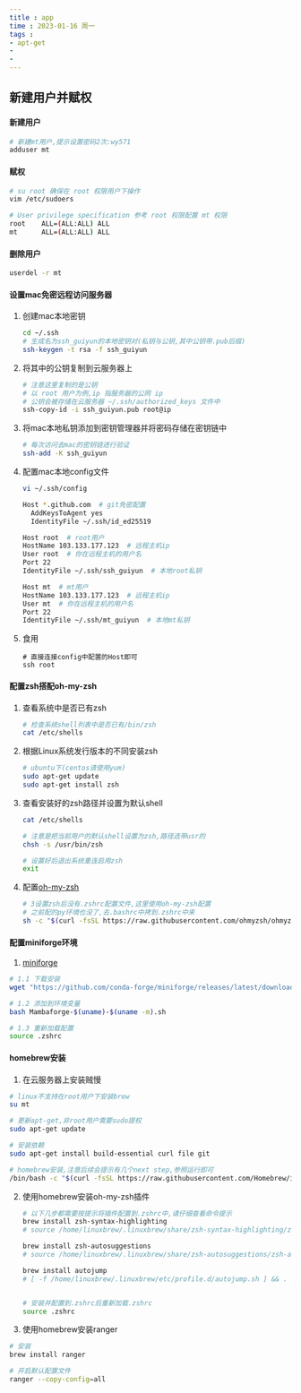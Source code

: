 ```yaml
---
title : app
time : 2023-01-16 周一
tags : 
- apt-get
- 
- 
---
```

## 新建用户并赋权

#### 新建用户

```sh
# 新建mt用户,提示设置密码2次:wy571
adduser mt
```

#### 赋权

```sh
# su root 确保在 root 权限用户下操作
vim /etc/sudoers

# User privilege specification 参考 root 权限配置 mt 权限
root    ALL=(ALL:ALL) ALL
mt      ALL=(ALL:ALL) ALL
```

#### 删除用户

```sh
userdel -r mt
```

#### 设置mac免密远程访问服务器

1. 创建mac本地密钥

	```sh
	cd ~/.ssh
	# 生成名为ssh_guiyun的本地密钥对(私钥与公钥,其中公钥带.pub后缀)
	ssh-keygen -t rsa -f ssh_guiyun
	```

2. 将其中的公钥复制到云服务器上

	```sh
	# 注意这里复制的是公钥
	# 以 root 用户为例,ip 指服务器的公网 ip
	# 公钥会被存储在云服务器 ~/.ssh/authorized_keys 文件中
	ssh-copy-id -i ssh_guiyun.pub root@ip
	```
3. 将mac本地私钥添加到密钥管理器并将密码存储在密钥链中

	```sh
	# 每次访问去mac的密钥链进行验证
	ssh-add -K ssh_guiyun
	```
4. 配置mac本地config文件

	```sh
	vi ~/.ssh/config
	
	Host *.github.com  # git免密配置
	  AddKeysToAgent yes
	  IdentityFile ~/.ssh/id_ed25519
	
	Host root  # root用户
	HostName 103.133.177.123  # 远程主机ip
	User root  # 你在远程主机的用户名
	Port 22
	IdentityFile ~/.ssh/ssh_guiyun  # 本地root私钥
	
	Host mt  # mt用户
	HostName 103.133.177.123  # 远程主机ip
	User mt  # 你在远程主机的用户名
	Port 22
	IdentityFile ~/.ssh/mt_guiyun  # 本地mt私钥
	```
5. 食用

	```
	# 直接连接config中配置的Host即可
	ssh root
	```

#### 配置zsh搭配oh-my-zsh

1. 查看系统中是否已有zsh

	```sh
	# 检查系统shell列表中是否已有/bin/zsh
	cat /etc/shells
	```
2. 根据Linux系统发行版本的不同安装zsh

	```sh
	# ubuntu下(centos请使用yum)
	sudo apt-get update
	sudo apt-get install zsh
	```
3. 查看安装好的zsh路径并设置为默认shell

	```sh
	cat /etc/shells
	
	# 注意是把当前用户的默认shell设置为zsh,路径选带usr的 
	chsh -s /usr/bin/zsh
	
	# 设置好后退出系统重连启用zsh
	exit
	```
4. 配置[oh-my-zsh](https://ohmyz.sh/#install)

	```sh
	# 3设置zsh后没有.zshrc配置文件,这里使用oh-my-zsh配置
	# 之前配的py环境也没了,去.bashrc中拷到.zshrc中来
	sh -c "$(curl -fsSL https://raw.githubusercontent.com/ohmyzsh/ohmyzsh/master/tools/install.sh)"
	```

#### 配置miniforge环境

1. [miniforge](https://gitcode.net/mirrors/conda-forge/miniforge?utm_source=csdn_github_accelerator)

```sh
# 1.1 下载安装
wget "https://github.com/conda-forge/miniforge/releases/latest/download/Mambaforge-$(uname)-$(uname -m).sh"

# 1.2 添加到环境变量
bash Mambaforge-$(uname)-$(uname -m).sh

# 1.3 重新加载配置
source .zshrc
```

#### homebrew安装

1. 在云服务器上安装贼慢

```sh
# linux不支持在root用户下安装brew
su mt

# 更新apt-get,非root用户需要sudo提权
sudo apt-get update

# 安装依赖
sudo apt-get install build-essential curl file git

# homebrew安装,注意后续会提示有几个next step,参照运行即可
/bin/bash -c "$(curl -fsSL https://raw.githubusercontent.com/Homebrew/install/HEAD/install.sh)"
```

2. 使用homebrew安装oh-my-zsh插件

	```sh
	# 以下几步都需要按提示将插件配置到.zshrc中,请仔细查看命令提示
	brew install zsh-syntax-highlighting
	# source /home/linuxbrew/.linuxbrew/share/zsh-syntax-highlighting/zsh-syntax-highlighting.zsh
	
	brew install zsh-autosuggestions
	# source /home/linuxbrew/.linuxbrew/share/zsh-autosuggestions/zsh-autosuggestions.zsh
	
	brew install autojump
	# [ -f /home/linuxbrew/.linuxbrew/etc/profile.d/autojump.sh ] && . /home/linuxbrew/.linuxbrew/etc/profile.d/autojump.sh
	
	
	# 安装并配置到.zshrc后重新加载.zshrc
	source .zshrc
	```

2. 使用homebrew安装ranger

```sh
# 安装
brew install ranger

# 开启默认配置文件
ranger --copy-config=all
```



